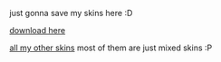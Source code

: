 just gonna save my skins here :D

[download here](https://github.com/M4rti21/elated/releases/latest)

[all my other skins](https://mega.nz/folder/bqJzVA7A#p5sDm4QZ5AFbV0doaWlmMg) most of them are just mixed skins :P
